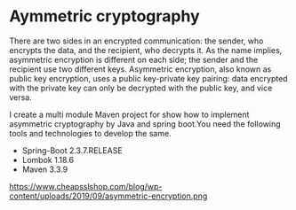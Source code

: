# Aymmetric cryptography
There are two sides in an encrypted communication: the sender, who encrypts the data, and the recipient, who decrypts it. As the name implies, asymmetric encryption is different on each side; the sender and the recipient use two different keys. Asymmetric encryption, also known as public key encryption, uses a public key-private key pairing: data encrypted with the private key can only be decrypted with the public key, and vice versa.

I create a multi module Maven project for show how to implement asymmetric cryptography by Java and spring boot.You need the following tools and technologies to develop the same.

- Spring-Boot 2.3.7.RELEASE
- Lombok 1.18.6
- Maven 3.3.9


https://www.cheapsslshop.com/blog/wp-content/uploads/2019/09/asymmetric-encryption.png


